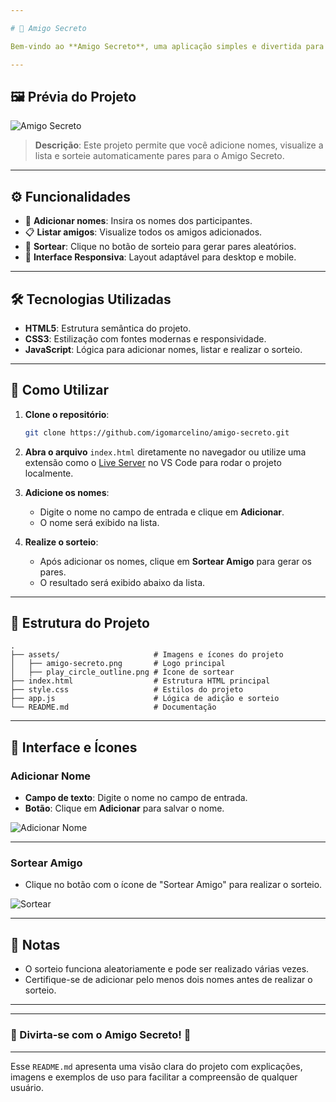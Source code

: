 ```yaml
---

# 🎁 Amigo Secreto

Bem-vindo ao **Amigo Secreto**, uma aplicação simples e divertida para organizar sorteios de amigos secretos diretamente no navegador!

---
```


## 🖼️ Prévia do Projeto

![Amigo Secreto](assets/amigo-secreto.png)

> **Descrição**: Este projeto permite que você adicione nomes, visualize a lista e sorteie automaticamente pares para o Amigo Secreto.

---

## ⚙️ Funcionalidades

- 📝 **Adicionar nomes**: Insira os nomes dos participantes.
- 📋 **Listar amigos**: Visualize todos os amigos adicionados.
- 🔄 **Sortear**: Clique no botão de sorteio para gerar pares aleatórios.
- 🚀 **Interface Responsiva**: Layout adaptável para desktop e mobile.

---

## 🛠️ Tecnologias Utilizadas

- **HTML5**: Estrutura semântica do projeto.
- **CSS3**: Estilização com fontes modernas e responsividade.
- **JavaScript**: Lógica para adicionar nomes, listar e realizar o sorteio.

---

## 🚀 Como Utilizar

1. **Clone o repositório**:
   ```bash
   git clone https://github.com/igomarcelino/amigo-secreto.git
   ```
2. **Abra o arquivo** `index.html` diretamente no navegador ou utilize uma extensão como o [Live Server](https://marketplace.visualstudio.com/items?itemName=ritwickdey.LiveServer) no VS Code para rodar o projeto localmente.

3. **Adicione os nomes**:
   - Digite o nome no campo de entrada e clique em **Adicionar**.
   - O nome será exibido na lista.

4. **Realize o sorteio**:
   - Após adicionar os nomes, clique em **Sortear Amigo** para gerar os pares.
   - O resultado será exibido abaixo da lista.

---

## 📂 Estrutura do Projeto

```plaintext
.
├── assets/                     # Imagens e ícones do projeto
│   ├── amigo-secreto.png       # Logo principal
│   ├── play_circle_outline.png # Ícone de sortear
├── index.html                  # Estrutura HTML principal
├── style.css                   # Estilos do projeto
├── app.js                      # Lógica de adição e sorteio
└── README.md                   # Documentação
```

---

## 🌟 Interface e Ícones

### **Adicionar Nome**
- **Campo de texto**: Digite o nome no campo de entrada.
- **Botão**: Clique em **Adicionar** para salvar o nome.

![Adicionar Nome](assets/add_name_example.png)

---

### **Sortear Amigo**
- Clique no botão com o ícone de "Sortear Amigo" para realizar o sorteio.

![Sortear](assets/sort_button_example.png)

---

## 📝 Notas

- O sorteio funciona aleatoriamente e pode ser realizado várias vezes.
- Certifique-se de adicionar pelo menos dois nomes antes de realizar o sorteio.

---



---

### 🎉 Divirta-se com o Amigo Secreto! 🎉

--- 

Esse `README.md` apresenta uma visão clara do projeto com explicações, imagens e exemplos de uso para facilitar a compreensão de qualquer usuário.
